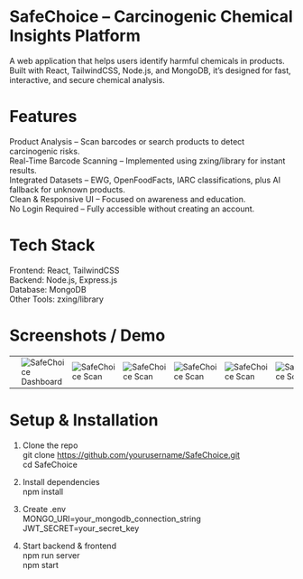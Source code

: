 # SafeChoice – Carcinogenic Chemical Insights Platform
A web application that helps users identify harmful chemicals in products. Built with React, TailwindCSS, Node.js, and MongoDB, it’s designed for fast, interactive, and secure chemical analysis.

# Features 
Product Analysis – Scan barcodes or search products to detect carcinogenic risks. </br>
Real-Time Barcode Scanning – Implemented using zxing/library for instant results.</br>
Integrated Datasets – EWG, OpenFoodFacts, IARC classifications, plus AI fallback for unknown products.</br>
Clean & Responsive UI – Focused on awareness and education.</br>
No Login Required – Fully accessible without creating an account.</br>

# Tech Stack 
Frontend: React, TailwindCSS </br>
Backend: Node.js, Express.js</br>
Database: MongoDB</br>
Other Tools: zxing/library</br>

# Screenshots / Demo
<table>
  <tr>
    <td><img src="frontend/src/assets/screenshots/home.png" alt="SafeChoice Home" width="250"/></td>
    <td><img src="frontendsrc/assets/screenshots/search.png" alt="SafeChoice Dashboard" width="250"/></td>
    <td><img src="frontendsrc/assets/screenshots/scan.png" alt="SafeChoice Scan" width="250"/></td>
    <td><img src="frontendsrc/assets/screenshots/result1.png" alt="SafeChoice Scan" width="250"/></td>
    <td><img src="frontendsrc/assets/screenshots/result2.png" alt="SafeChoice Scan" width="250"/></td>
    <td><img src="frontendsrc/assets/screenshots/info.png" alt="SafeChoice Scan" width="250"/></td>
    <td><img src="frontendsrc/assets/screenshots/feedback.png" alt="SafeChoice Scan" width="250"/></td>  
  </tr>
</table>

# Setup & Installation
1. Clone the repo</br>
git clone https://github.com/yourusername/SafeChoice.git</br>
cd SafeChoice</br>


2. Install dependencies</br>
npm install</br>


3. Create .env</br>
MONGO_URI=your_mongodb_connection_string</br>
JWT_SECRET=your_secret_key</br>


4. Start backend & frontend</br>
npm run server</br>
npm start</br>
